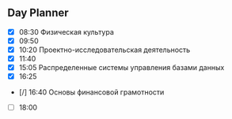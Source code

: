 ## Day Planner
- [x] 08:30 Физическая культура
- [x] 09:50 
- [x] 10:20 Проектно-исследовательская деятельность
- [x] 11:40 
- [x] 15:05 Распределенные системы управления базами данных
- [x] 16:25 
- [/] 16:40 Основы финансовой грамотности
- [ ] 18:00 
